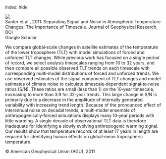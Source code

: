 index: hide

<div class="Citation">
    <div class="Citation-thumb CitationThumb-linked"  data-href="https://doi.org/10.1029/2011jd016263">
      <img src="https://static.claimspace.cloud/climate-study-static/refs/thumbs/2/Santer_et_al_2011-thumb.png" />
    </div>

  <div class="Citation-body">
    <div class="Citation-text">Santer et al., 2011: Separating Signal and Noise in Atmospheric Temperature Changes: The Importance of Timescale. <span class="Article-journal">Journal of Geophysical Research, </span><span class="Article-volume"></span></div>
    <div class="Citation-links">
      <div class="CitationLink" data-href="https://doi.org/10.1029/2011jd016263">
        <div class="CitationLink-icon CitationLink-Doi"></div>
        <div class="CitationLink-text">DOI</div>
      </div>
      <div class="CitationLink" data-href="https://scholar.google.com/scholar?q=10.1029/2011jd016263">
        <div class="CitationLink-icon CitationLink-Scholar"></div>
        <div class="CitationLink-text">Google Scholar</div>
      </div>
    </div>
  </div>
</div>

We compare global‐scale changes in satellite estimates of the temperature of the lower troposphere (TLT) with model simulations of forced and unforced TLT changes. While previous work has focused on a single period of record, we select analysis timescales ranging from 10 to 32 years, and then compare all possible observed TLT trends on each timescale with corresponding multi‐model distributions of forced and unforced trends. We use observed estimates of the signal component of TLT changes and model estimates of climate noise to calculate timescale‐dependent signal‐to‐noise ratios (S/N). These ratios are small (less than 1) on the 10‐year timescale, increasing to more than 3.9 for 32‐year trends. This large change in S/N is primarily due to a decrease in the amplitude of internally generated variability with increasing trend length. Because of the pronounced effect of interannual noise on decadal trends, a multi‐model ensemble of anthropogenically‐forced simulations displays many 10‐year periods with little warming. A single decade of observational TLT data is therefore inadequate for identifying a slowly evolving anthropogenic warming signal. Our results show that temperature records of at least 17 years in length are required for identifying human effects on global‐mean tropospheric temperature.

<div class="Citation-copy">
&copy; American Geophysical Union (AGU), 2011
</div>